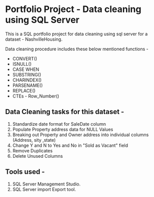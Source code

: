 # Portfolio Project - Data cleaning using SQL Server

This is a SQL portfolio project for data cleaning using sql server for a dataset - NashvilleHousing.

Data cleaning procedure includes these below mentioned functions -

* CONVERT()
* ISNULL()
* CASE WHEN
* SUBSTRING()
* CHARINDEX()
* PARSENAME()
* REPLACE()
* CTEs - Row_Number()

## Data Cleaning tasks for this dataset -

1. Standardize date format for SaleDate column
2. Populate Property address data for NULL Values
3. Breaking out Property and Owner address into individual columns (Address, sity ,state)
4. Change Y and N to Yes and No in "Sold as Vacant" field
5. Remove Duplicates
6. Delete Unused Columns


## Tools used -

1. SQL Server Management Studio.
2. SQL Server import Export tool.

